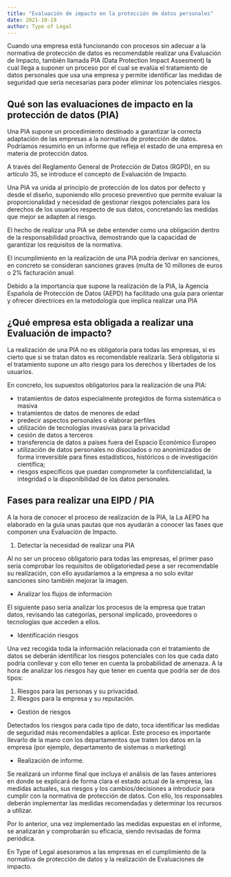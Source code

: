 ```yaml
---
title: "Evaluación de impacto en la protección de datos personales"
date: 2021-10-19
author: Type of Legal
---
```


Cuando una empresa está funcionando con procesos sin adecuar a la normativa de protección de datos es recomendable realizar una Evaluación de Impacto, también llamada PIA (Data Protection Impact Assesment) la cual llega a suponer un proceso por el cual se evalúa el tratamiento de datos personales que usa una empresa y permite identificar las medidas de seguridad que sería necesarias para poder eliminar los potenciales riesgos.

**Qué son las evaluaciones de impacto en la protección de datos (PIA)**
-----------------------------------------------------------------------

Una PIA supone un procedimiento destinado a garantizar la correcta adaptación de las empresas a la normativa de protección de datos. Podríamos resumirlo en un informe que refleja el estado de una empresa en materia de protección datos.

A través del Reglamento General de Protección de Datos (RGPD), en su artículo 35, se introduce el concepto de Evaluación de Impacto.

Una PIA va unida al principio de protección de los datos por defecto y desde el diseño, suponiendo ello proceso preventivo que permite evaluar la proporcionalidad y necesidad de gestionar riesgos potenciales para los derechos de los usuarios respecto de sus datos, concretando las medidas que mejor se adapten al riesgo.

El hecho de realizar una PIA se debe entender como una obligación dentro de la responsabilidad proactiva, demostrando que la capacidad de garantizar los requisitos de la normativa.

El incumplimiento en la realización de una PIA podría derivar en sanciones, en concreto se consideran sanciones graves (multa de 10 millones de euros o 2% facturación anual:

Debido a la importancia que supone la realización de la PIA, la Agencia Española de Protección de Datos (AEPD) ha facilitado una guía para orientar y ofrecer directrices en la metodología que implica realizar una PIA

**¿Qué empresa esta obligada a realizar una Evaluación de impacto?**
--------------------------------------------------------------------

La realización de una PIA no es obligatoria para todas las empresas, sí es cierto que si se tratan datos es recomendable realizarla. Será obligatoria si el tratamiento supone un alto riesgo para los derechos y libertades de los usuarios.

En concreto, los supuestos obligatorios para la realización de una PIA:

*   tratamientos de datos especialmente protegidos de forma sistemática o masiva
*   tratamientos de datos de menores de edad
*   predecir aspectos personales o elaborar perfiles
*   utilización de tecnologías invasivas para la privacidad
*   cesión de datos a terceros
*   transferencia de datos a países fuera del Espacio Económico Europeo
*   utilización de datos personales no disociados o no anonimizados de forma irreversible para fines estadísticos, históricos o de investigación científica;
*   riesgos específicos que puedan comprometer la confidencialidad, la integridad o la disponibilidad de los datos personales.

**Fases para realizar una EIPD / PIA**
--------------------------------------

A la hora de conocer el proceso de realización de la PIA, la La AEPD ha elaborado en la guía unas pautas que nos ayudarán a conocer las fases que componen una Evaluación de Impacto.

1.  Detectar la necesidad de realizar una PIA

Al no ser un proceso obligatorio para todas las empresas, el primer paso sería comprobar los requisitos de obligatoriedad pese a ser recomendable su realización, con ello ayudaríamos a la empresa a no solo evitar sanciones sino también mejorar la imagen.

*   Analizar los flujos de información

El siguiente paso sería analizar los procesos de la empresa que tratan datos, revisando las categorías, personal implicado, proveedores o tecnologías que acceden a ellos.

*   Identificación riesgos

Una vez recogida toda la información relacionada con el tratamiento de datos se deberán identificar los riesgos potenciales con los que cada dato podría conllevar y con ello tener en cuenta la probabilidad de amenaza. A la hora de analizar los riesgos hay que tener en cuenta que podría ser de dos tipos:

1.  Riesgos para las personas y su privacidad.
2.  Riesgos para la empresa y su reputación.

*   Gestión de riesgos

Detectados los riesgos para cada tipo de dato, toca identificar las medidas de seguridad más recomendables a aplicar. Este proceso es importante llevarlo de la mano con los departamentos que traten los datos en la empresa (por ejemplo, departamento de sistemas o marketing)

*   Realización de informe.

Se realizará un informe final que incluya el análisis de las fases anteriores en donde se explicará de forma clara el estado actual de la empresa, las medidas actuales, sus riesgos y los cambios/decisiones a introducir para cumplir con la normativa de protección de datos. Con ello, los responsables deberán implementar las medidas recomendadas y determinar los recursos a utilizar.

Por lo anterior, una vez implementado las medidas expuestas en el informe, se analizarán y comprobarán su eficacia, siendo revisadas de forma periódica.

En Type of Legal asesoramos a las empresas en el cumplimiento de la normativa de protección de datos y la realización de Evaluaciones de impacto.
